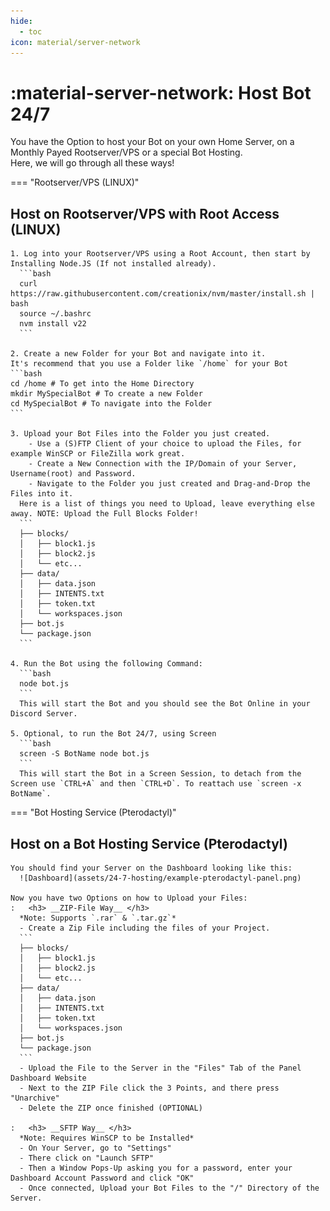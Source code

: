 ```yaml
---
hide:
  - toc
icon: material/server-network
---
```


# :material-server-network: Host Bot 24/7

You have the Option to host your Bot on your own Home Server, on a Monthly Payed Rootserver/VPS or a special Bot Hosting.  
Here, we will go through all these ways!  

=== "Rootserver/VPS (LINUX)"
    <h2> Host on Rootserver/VPS with Root Access (LINUX) </h2> 

    1. Log into your Rootserver/VPS using a Root Account, then start by Installing Node.JS (If not installed already).  
      ```bash
      curl https://raw.githubusercontent.com/creationix/nvm/master/install.sh | bash
      source ~/.bashrc
      nvm install v22
      ```
    
    2. Create a new Folder for your Bot and navigate into it.
    It's recommend that you use a Folder like `/home` for your Bot
    ```bash
    cd /home # To get into the Home Directory
    mkdir MySpecialBot # To create a new Folder
    cd MySpecialBot # To navigate into the Folder
    ```

    3. Upload your Bot Files into the Folder you just created.  
        - Use a (S)FTP Client of your choice to upload the Files, for example WinSCP or FileZilla work great.  
        - Create a New Connection with the IP/Domain of your Server, Username(root) and Password.  
        - Navigate to the Folder you just created and Drag-and-Drop the Files into it.  
      Here is a list of things you need to Upload, leave everything else away. NOTE: Upload the Full Blocks Folder!  
      ```
      ├── blocks/  
      │   ├── block1.js  
      │   ├── block2.js  
      │   └── etc...  
      ├── data/  
      │   ├── data.json  
      │   ├── INTENTS.txt  
      │   ├── token.txt  
      │   └── workspaces.json  
      ├── bot.js  
      └── package.json  
      ```

    4. Run the Bot using the following Command:
      ```bash
      node bot.js
      ```
      This will start the Bot and you should see the Bot Online in your Discord Server.

    5. Optional, to run the Bot 24/7, using Screen
      ```bash
      screen -S BotName node bot.js
      ```
      This will start the Bot in a Screen Session, to detach from the Screen use `CTRL+A` and then `CTRL+D`. To reattach use `screen -x BotName`.

=== "Bot Hosting Service (Pterodactyl)"
    <h2> Host on a Bot Hosting Service (Pterodactyl) </h2>

    You should find your Server on the Dashboard looking like this:  
      ![Dashboard](assets/24-7-hosting/example-pterodactyl-panel.png)

    Now you have two Options on how to Upload your Files:
    :   <h3> __ZIP-File Way__ </h3>
      *Note: Supports `.rar` & `.tar.gz`*  
      - Create a Zip File including the files of your Project.  
      ```
      ├── blocks/  
      │   ├── block1.js  
      │   ├── block2.js  
      │   └── etc...  
      ├── data/  
      │   ├── data.json  
      │   ├── INTENTS.txt  
      │   ├── token.txt  
      │   └── workspaces.json  
      ├── bot.js  
      └── package.json  
      ```  
      - Upload the File to the Server in the "Files" Tab of the Panel Dashboard Website  
      - Next to the ZIP File click the 3 Points, and there press "Unarchive"  
      - Delete the ZIP once finished (OPTIONAL)  

    :   <h3> __SFTP Way__ </h3>
      *Note: Requires WinSCP to be Installed*  
      - On Your Server, go to "Settings"  
      - There click on "Launch SFTP"  
      - Then a Window Pops-Up asking you for a password, enter your Dashboard Account Password and click "OK"  
      - Once connected, Upload your Bot Files to the "/" Directory of the Server.  

